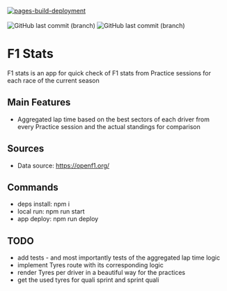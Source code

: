 [![pages-build-deployment](https://github.com/despolov/f1-stats/actions/workflows/pages/pages-build-deployment/badge.svg?branch=gh-pages)](https://github.com/despolov/f1-stats/actions/workflows/pages/pages-build-deployment) <br><br>
![GitHub last commit (branch)](https://img.shields.io/github/last-commit/despolov/f1-stats/main?label=main%20-%20last%20commit&labelColor=%233D464E&color=0C7EBF)
![GitHub last commit (branch)](https://img.shields.io/github/last-commit/despolov/f1-stats/gh-pages?label=gh%20page%20-%20last%20commit&labelColor=%233D464E&color=0C7EBF)

# F1 Stats

F1 stats is an app for quick check of F1 stats from Practice sessions for each race of the current season

## Main Features

- Aggregated lap time based on the best sectors of each driver from every Practice session and the actual standings for comparison

## Sources

- Data source: <https://openf1.org/>

## Commands

- deps install: npm i
- local run: npm run start
- app deploy: npm run deploy

## TODO

- add tests - and most importantly tests of the aggregated lap time logic
- implement Tyres route with its corresponding logic
- render Tyres per driver in a beautiful way for the practices
- get the used tyres for quali sprint and sprint quali

